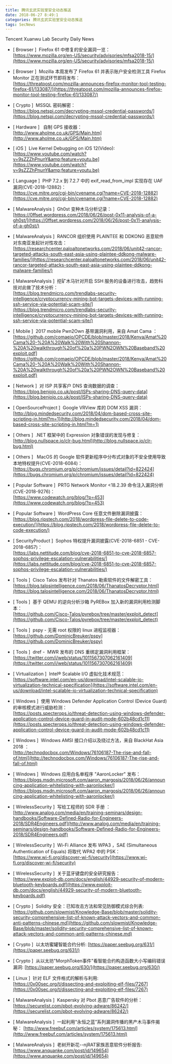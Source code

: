 ```yaml
---
title: 腾讯玄武实验室安全动态推送
date: 2018-06-27 8:49:1
categories: 腾讯玄武实验室安全动态推送
tags: SecNews
---
```


Tencent Xuanwu Lab Security Daily News  
* [ Browser ]  Firefox 61 中修复的安全漏洞一览：   
[https://www.mozilla.org/en-US/security/advisories/mfsa2018-15/](https://www.mozilla.org/en-US/security/advisories/mfsa2018-15/)  

* [ Browser ]  Mozilla 本周发布了 Firefox 61 并表示账户安全检测工具 Firefox Monitor 正在测试环节即将发布：   
[https://threatpost.com/mozilla-announces-firefox-monitor-tool-testing-firefox-61/133087/](https://threatpost.com/mozilla-announces-firefox-monitor-tool-testing-firefox-61/133087/)  

* [ Crypto ]  MSSQL 密码解密：   
[https://blog.netspi.com/decrypting-mssql-credential-passwords/](https://blog.netspi.com/decrypting-mssql-credential-passwords/)  

* [ Hardware ]   自制 GPS 接收器：   
[http://www.aholme.co.uk/GPS/Main.htm](http://www.aholme.co.uk/GPS/Main.htm)  

* [ iOS ]  Live Kernel Debugging on iOS 12(Video):   
[https://www.youtube.com/watch?v=9sZZZhPnunY&amp;feature=youtu.be](https://www.youtube.com/watch?v=9sZZZhPnunY&amp;feature=youtu.be)  

* [ Language ]  PHP 7.2.x 到 7.2.7 中的 exif_read_from_impl 实现存在 UAF 漏洞(CVE-2018-12882)：   
[https://cve.mitre.org/cgi-bin/cvename.cgi?name=CVE-2018-12882](https://cve.mitre.org/cgi-bin/cvename.cgi?name=CVE-2018-12882)  

* [ MalwareAnalysis ]  Gh0st 变种木马分析记录：   
[https://0ffset.wordpress.com/2018/06/26/post-0x11-analysis-of-a-gh0st/](https://0ffset.wordpress.com/2018/06/26/post-0x11-analysis-of-a-gh0st/)  

* [ MalwareAnalysis ]  RANCOR 组织使用 PLAINTEE 和 DDKONG 恶意软件对东南亚发起针对性攻击：   
[https://researchcenter.paloaltonetworks.com/2018/06/unit42-rancor-targeted-attacks-south-east-asia-using-plaintee-ddkong-malware-families/](https://researchcenter.paloaltonetworks.com/2018/06/unit42-rancor-targeted-attacks-south-east-asia-using-plaintee-ddkong-malware-families/)  

* [ MalwareAnalysis ]  挖矿木马针对开启 SSH 服务的设备进行攻击，趋势科技对此做了技术分析：   
[https://blog.trendmicro.com/trendlabs-security-intelligence/cryptocurrency-mining-bot-targets-devices-with-running-ssh-service-via-potential-scam-site/](https://blog.trendmicro.com/trendlabs-security-intelligence/cryptocurrency-mining-bot-targets-devices-with-running-ssh-service-via-potential-scam-site/)  

* [ Mobile ]  2017 mobile Pwn2Own 基带漏洞利用，来自 Amat Cama ：   
[https://github.com/comaeio/OPCDE/blob/master/2018/Kenya/Amat%20Cama%20-%20A%20Walk%20With%20Shannon-%20A%20walkthrough%20of%20a%20PWN2OWN%20Baseband%20exploit.pdf](https://github.com/comaeio/OPCDE/blob/master/2018/Kenya/Amat%20Cama%20-%20A%20Walk%20With%20Shannon-%20A%20walkthrough%20of%20a%20PWN2OWN%20Baseband%20exploit.pdf)  

* [ Network ]  对 ISP 共享客户 DNS 查询数据的调查：   
[https://blog.benjojo.co.uk/post/ISPs-sharing-DNS-query-data](https://blog.benjojo.co.uk/post/ISPs-sharing-DNS-query-data)  

* [ OpenSourceProject ]  Google VRView 库的 DOM XSS 漏洞：   
[http://blog.mindedsecurity.com/2018/04/dom-based-cross-site-scripting-in.html?m=1](http://blog.mindedsecurity.com/2018/04/dom-based-cross-site-scripting-in.html?m=1)  

* [ Others ]  .NET 框架中的 Expression 对象错误的发现与修复：   
[http://blog.nullspace.io/clr-bug.html](http://blog.nullspace.io/clr-bug.html)  

* [ Others ]   MacOS 的 Google 软件更新程序中分布式对象的不安全使用导致本地特权提升(CVE-2018-6084)：   
[https://bugs.chromium.org/p/chromium/issues/detail?id=822424](https://bugs.chromium.org/p/chromium/issues/detail?id=822424)  

* [ Popular Software ]  PRTG Network Monitor &lt;18.2.39 命令注入漏洞分析(CVE-2018-9276)：   
[https://www.codewatch.org/blog/?p=453](https://www.codewatch.org/blog/?p=453)  

* [ Popular Software ]  WordPress Core 任意文件删除漏洞披露：   
[https://blog.ripstech.com/2018/wordpress-file-delete-to-code-execution/](https://blog.ripstech.com/2018/wordpress-file-delete-to-code-execution/)  

* [ SecurityProduct ]  Sophos 特权提升漏洞披露(CVE-2018-6851 - CVE-2018-6857)：   
[https://labs.nettitude.com/blog/cve-2018-6851-to-cve-2018-6857-sophos-privilege-escalation-vulnerabilities/](https://labs.nettitude.com/blog/cve-2018-6851-to-cve-2018-6857-sophos-privilege-escalation-vulnerabilities/)  

* [ Tools ]  Cisco Talos 发布针对 Thanatos 勒索软件的文件解密工具：   
[https://blog.talosintelligence.com/2018/06/ThanatosDecryptor.html](https://blog.talosintelligence.com/2018/06/ThanatosDecryptor.html)  

* [ Tools ]  基于 QEMU 的逆向分析沙箱 PyREBox 加入新的漏洞利用检测脚本：   
[https://github.com/Cisco-Talos/pyrebox/tree/master/exploit_detect](https://github.com/Cisco-Talos/pyrebox/tree/master/exploit_detect)  

* [ Tools ]  pspy - 无需 root 权限的 linux 进程监视器：   
[https://github.com/DominicBreuker/pspy](https://github.com/DominicBreuker/pspy)  

* [ Tools ]  dref -  MWR 发布的 DNS 重绑定漏洞利用框架：   
[https://twitter.com/i/web/status/1011567307062161409](https://twitter.com/i/web/status/1011567307062161409)  

* [ Virtualization ]  Intel® Scalable I/O 虚拟化技术规范：   
[https://software.intel.com/en-us/download/intel-scalable-io-virtualization-technical-specification](https://software.intel.com/en-us/download/intel-scalable-io-virtualization-technical-specification)  

* [ Windows ]  使用 Windows Defender Application Control (Device Guard) 的审核模式进行威胁检测：   
[https://posts.specterops.io/threat-detection-using-windows-defender-application-control-device-guard-in-audit-mode-602b48cd1c11](https://posts.specterops.io/threat-detection-using-windows-defender-application-control-device-guard-in-audit-mode-602b48cd1c11)  

* [ Windows ]  Windows AMSI 接口介绍以及绕过方法，来自 BlackHat Asia 2018 ：   
[http://technodocbox.com/Windows/76106187-The-rise-and-fall-of.html](http://technodocbox.com/Windows/76106187-The-rise-and-fall-of.html)  

* [ Windows ]  Windows 应用白名单程序 "AaronLocker" 发布：   
[https://blogs.msdn.microsoft.com/aaron_margosis/2018/06/26/announcing-application-whitelisting-with-aaronlocker/](https://blogs.msdn.microsoft.com/aaron_margosis/2018/06/26/announcing-application-whitelisting-with-aaronlocker/)  

* [ WirelessSecurity ]  写给工程师的 SDR 手册 ：   
[http://www.analog.com/media/en/training-seminars/design-handbooks/Software-Defined-Radio-for-Engineers-2018/SDR4Engineers.pdf](http://www.analog.com/media/en/training-seminars/design-handbooks/Software-Defined-Radio-for-Engineers-2018/SDR4Engineers.pdf)  

* [ WirelessSecurity ]  Wi-Fi Alliance 发布 WPA3 ，SAE (Simultaneous Authentication of Equals) 将取代 WPA2 中的 PSK：   
[https://www.wi-fi.org/discover-wi-fi/security](https://www.wi-fi.org/discover-wi-fi/security)  

* [ WirelessSecurity ]  关于蓝牙键盘的安全研究报告：   
[https://www.exploit-db.com/docs/english/44929-security-of-modern-bluetooth-keyboards.pdf](https://www.exploit-db.com/docs/english/44929-security-of-modern-bluetooth-keyboards.pdf)  

* [ Crypto ]  Solidity 安全：已知攻击方法和常见防御模式综合列表: 
[https://github.com/slowmist/Knowledge-Base/blob/master/solidity-security-comprehensive-list-of-known-attack-vectors-and-common-anti-patterns-chinese.md](https://github.com/slowmist/Knowledge-Base/blob/master/solidity-security-comprehensive-list-of-known-attack-vectors-and-common-anti-patterns-chinese.md)  

* [ Crypto ]  以太坊蜜罐智能合约分析: 
[https://paper.seebug.org/631/](https://paper.seebug.org/631/)  

* [ Crypto ]  从以太坊"MorphToken事件"看智能合约构造函数大小写编码错误漏洞: 
[https://paper.seebug.org/630/](https://paper.seebug.org/630/)  

* [ Linux ]  针对  ELF 文件格式的解析与利用: 
[https://0x00sec.org/t/dissecting-and-exploiting-elf-files/7267](https://0x00sec.org/t/dissecting-and-exploiting-elf-files/7267)  

* [ MalwareAnalysis ]  Kaspersky 对 Pbot 恶意广告软件的分析： 
[https://securelist.com/pbot-evolving-adware/86242/](https://securelist.com/pbot-evolving-adware/86242/)  

* [ MalwareAnalysis ]  一起利用“永恒之蓝”系列漏洞传播的黑产木马事件揭秘： 
[http://www.freebuf.com/articles/system/175613.html](http://www.freebuf.com/articles/system/175613.html)  

* [ MalwareAnalysis ]  老树开新花--njRAT家族恶意软件分析报告: 
[https://www.anquanke.com/post/id/149654](https://www.anquanke.com/post/id/149654)  

